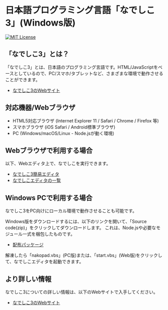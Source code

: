 # 日本語プログラミング言語「なでしこ3」(Windows版)

[![MIT License](https://img.shields.io/badge/license-MIT-blue.svg?style=flat)](LICENSE)

## 「なでしこ3」とは？

「なでしこ3」とは、日本語のプログラミング言語です。HTML/JavaScriptをベースとしているので、PC/スマホ/タブレットなど、さまざまな環境で動作させることができます。

- [なでしこ3のWebサイト](https://nadesi.com/doc3/)

## 対応機器/Webブラウザ

- HTML5対応ブラウザ (Internet Explorer 11 / Safari / Chrome / Firefox 等)
- スマホブラウザ (iOS Safari / Android標準ブラウザ)
- PC (Windows/macOS/Linux - Node.jsが動く環境)

## Webブラウザで利用する場合

以下、Webエディタ上で、なでしこを実行できます。

- [なでしこ3簡易エディタ](https://nadesi.com/doc3/go.php?10)
- [なでしこエディタの一覧](https://nadesi.com/doc3/go.php?282)

## Windows PCで利用する場合

なでしこ3をPC向けにローカル環境で動作させることも可能です。

Windows版をダウンロードするには、以下のリンクを開いて、「Source code(zip)」をクリックしてダウンロードします。
これは、Node.jsや必要なモジュール一式を梱包したものです。

- [配布パッケージ](https://github.com/kujirahand/nadesiko3win32/releases)

解凍したら「nakopad.vbs」(PC版)または、「start.vbs」(Web版)をクリックして、なでしこエディタを起動できます。

## より詳しい情報

なでしこ3についての詳しい情報は、以下のWebサイトで入手してください。

- [なでしこ3のWebサイト](https://nadesi.com/doc3/)
